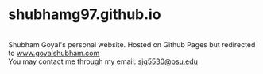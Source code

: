 # shubhamg97.github.io

<br/> Shubham Goyal's personal website. Hosted on Github Pages but redirected to www.goyalshubham.com
<br/> You may contact me through my email: sjg5530@psu.edu
